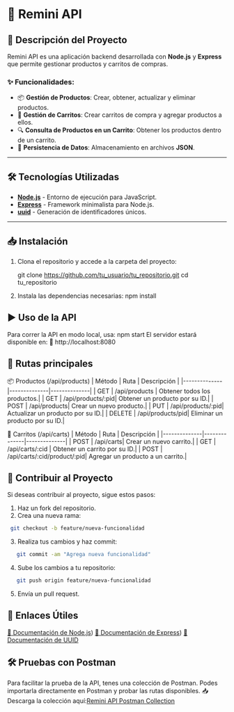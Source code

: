 # 🍷 Remini API

## 📌 Descripción del Proyecto

Remini API es una aplicación backend desarrollada con **Node.js** y **Express** que permite gestionar productos y carritos de compras.  

### ✨ Funcionalidades:
- 📦 **Gestión de Productos**: Crear, obtener, actualizar y eliminar productos.
- 🛒 **Gestión de Carritos**: Crear carritos de compra y agregar productos a ellos.
- 🔍 **Consulta de Productos en un Carrito**: Obtener los productos dentro de un carrito.
- 💾 **Persistencia de Datos**: Almacenamiento en archivos **JSON**.

---

## 🛠️ Tecnologías Utilizadas

- **[Node.js](https://nodejs.org/)** - Entorno de ejecución para JavaScript.
- **[Express](https://expressjs.com/)** - Framework minimalista para Node.js.
- **[uuid](https://www.npmjs.com/package/uuid)** - Generación de identificadores únicos.

---

## 📥 Instalación

1. Clona el repositorio y accede a la carpeta del proyecto:

   git clone https://github.com/tu_usuario/tu_repositorio.git
   cd tu_repositorio

2. Instala las dependencias necesarias:
   npm install

## ▶️ Uso de la API
  Para correr la API en modo local, usa:
  npm start
  El servidor estará disponible en:
🔗 http://localhost:8080

## 🔀 Rutas principales
  📦 Productos (/api/products)
| Método | Ruta | Descripción |
|--------------|--------------|--------------|
| GET | /api/products | Obtener todos los productos.|
| GET | /api/products/:pid| Obtener un producto por su ID.|
| POST | /api/products| Crear un nuevo producto.|
| PUT | /api/products/:pid| Actualizar un producto por su ID.|
| DELETE | /api/products/pid| Eliminar un producto por su ID.|

  🛒 Carritos (/api/carts)
| Método | Ruta | Descripción |
|--------------|--------------|--------------|
| POST | /api/carts| Crear un nuevo carrito.|
| GET | /api/carts/:cid | Obtener un carrito por su ID.|
| POST | /api/carts/:cid/product/:pid| 	Agregar un producto a un carrito.|

## 🤝 Contribuir al Proyecto
Si deseas contribuir al proyecto, sigue estos pasos:

1. Haz un fork del repositorio.
2. Crea una nueva rama:
```bash
 git checkout -b feature/nueva-funcionalidad
```
3. Realiza tus cambios y haz commit:
```bash
   git commit -am "Agrega nueva funcionalidad"
```
4. Sube los cambios a tu repositorio:
```bash
   git push origin feature/nueva-funcionalidad
```
5. Envía un pull request.

## 🔗 Enlaces Útiles
[📌 Documentación de Node.js](https://nodejs.org/docs/latest/api/))
[📌 Documentación de Express](https://expressjs.com/en/guide/routing.html))
[📌 Documentación de UUID](https://www.npmjs.com/package/uuid)

## 🛠️ Pruebas con Postman
Para facilitar la prueba de la API, tenes una colección de Postman.
Podes importarla directamente en Postman y probar las rutas disponibles.
📥 Descarga la colección aquí:[Remini API Postman Collection](Postman_Collection.json)
